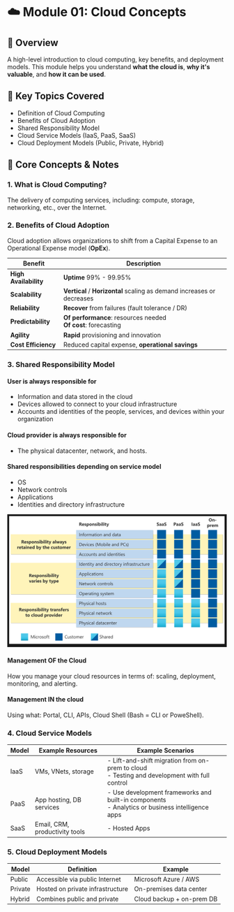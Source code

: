 # ☁️ Module 01: Cloud Concepts

## 🔸 Overview

A high-level introduction to cloud computing, key benefits, and deployment models. This module helps you understand **what the cloud is**, **why it's valuable**, and **how it can be used**.

## 📘 Key Topics Covered

- Definition of Cloud Computing
- Benefits of Cloud Adoption
- Shared Responsibility Model
- Cloud Service Models (IaaS, PaaS, SaaS)
- Cloud Deployment Models (Public, Private, Hybrid)

## 📌 Core Concepts & Notes

### 1. What is Cloud Computing?

The delivery of computing services, including: compute, storage, networking, etc., over the Internet.

### 2. Benefits of Cloud Adoption

Cloud adoption allows organizations to shift from a Capital Expense to an Operational Expense model (**OpEx**).

| Benefit               | Description                                                            |
|-----------------------|------------------------------------------------------------------------|
| **High Availability** | **Uptime** 99% - 99.95%                                                |
| **Scalability**       | **Vertical** / **Horizontal** scaling as demand increases or decreases |
| **Reliability**       | **Recover** from failures (fault tolerance / DR)                       |
| **Predictability**    |  **Of performance**: resources needed <br> **Of cost**: forecasting    |
| **Agility**           | **Rapid** provisioning and innovation                                  |
| **Cost Efficiency**   | Reduced capital expense, **operational savings**                       |

### 3. Shared Responsibility Model

#### User is always responsible for

- Information and data stored in the cloud
- Devices allowed to connect to your cloud infrastructure
- Accounts and identities of the people, services, and devices within your organization

#### Cloud provider is always responsible for

- The physical datacenter, network, and hosts.

#### Shared responsibilities depending on service model

- OS
- Network controls
- Applications
- Identities and directory infrastructure

![Shared Responsibility Model](../assets/shared_responsibility_model.png)

#### Management OF the Cloud

How you manage your cloud resources in terms of: scaling, deployment, monitoring, and alerting.

#### Management IN the cloud

Using what: Portal, CLI, APIs, Cloud Shell (Bash = CLI or PoweShell).

### 4. Cloud Service Models

| Model | Example Resources              | Example Scenarios |
|-------|--------------------------------|-----------------------------------------------------------------------------------------------------|
| IaaS  | VMs, VNets, storage            | - Lift-and-shift migration from on-prem to cloud <br> - Testing and development with full control   |
| PaaS  | App hosting, DB services       | - Use development frameworks and built-in components <br> - Analytics or business intelligence apps |
| SaaS  | Email, CRM, productivity tools | - Hosted Apps                                                                                       |

### 5. Cloud Deployment Models

| Model   | Definition                            | Example                          |
|---------|---------------------------------------|----------------------------------|
| Public  | Accessible via public Internet        | Microsoft Azure / AWS            |
| Private | Hosted on private infrastructure      | On-premises data center          |
| Hybrid  | Combines public and private           | Cloud backup + on-prem DB        |
